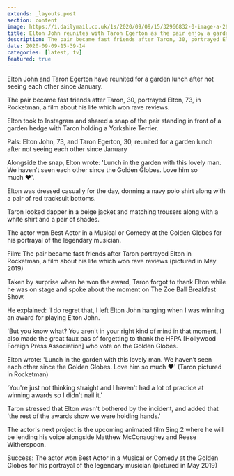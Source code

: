 ```yaml
---
extends: _layouts.post
section: content
image: https://i.dailymail.co.uk/1s/2020/09/09/15/32966832-0-image-a-26_1599660142493.jpg 
title: Elton John reunites with Taron Egerton as the pair enjoy a garden lunch 
description: The pair became fast friends after Taron, 30, portrayed Elton, 73, in Rocketman, a film about his life which won rave reviews. 
date: 2020-09-09-15-39-14 
categories: [latest, tv] 
featured: true 
--- 
```

Elton John and Taron Egerton have reunited for a garden lunch after not seeing each other since January.

The pair became fast friends after Taron, 30, portrayed Elton, 73, in Rocketman, a film about his life which won rave reviews.

Elton took to Instagram and shared a snap of the pair standing in front of a garden hedge with Taron holding a Yorkshire Terrier.

Pals: Elton John, 73, and Taron Egerton, 30, reunited for a garden lunch after not seeing each other since January

Alongside the snap, Elton wrote: 'Lunch in the garden with this lovely man. We haven’t seen each other since the Golden Globes. Love him so much ❤️'. 

Elton was dressed casually for the day, donning a navy polo shirt along with a pair of red tracksuit bottoms.

Taron looked dapper in a beige jacket and matching trousers along with a white shirt and a pair of shades. 

The actor won Best Actor in a Musical or Comedy at the Golden Globes for his portrayal of the legendary musician.

Film: The pair became fast friends after Taron portrayed Elton in Rocketman, a film about his life which won rave reviews (pictured in May 2019)

Taken by surprise when he won the award, Taron forgot to thank Elton while he was on stage and spoke about the moment on The Zoe Ball Breakfast Show.  

He explained: 'I do regret that, I left Elton John hanging when I was winning an award for playing Elton John. 

'But you know what? You aren't in your right kind of mind in that moment, I also made the great faux pas of forgetting to thank the HFPA [Hollywood Foreign Press Association] who vote on the Golden Globes. 

Elton wrote: 'Lunch in the garden with this lovely man. We haven’t seen each other since the Golden Globes. Love him so much ❤️' (Taron pictured in Rocketman)

'You're just not thinking straight and I haven't had a lot of practice at winning awards so I didn't nail it.' 

Taron stressed that Elton wasn't bothered by the incident, and added that 'the rest of the awards show we were holding hands.' 

The actor's next project is the upcoming animated film Sing 2 where he will be lending his voice alongside Matthew McConaughey and Reese Witherspoon.  

Success: The actor won Best Actor in a Musical or Comedy at the Golden Globes for his portrayal of the legendary musician (pictured in May 2019)

